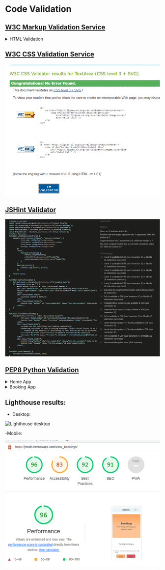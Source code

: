 # Code Validation

## [W3C Markup Validation Service](https://validator.w3.org/)

<details>
<summary>HTML Validation</summary>

Page                      | Image
--------------------      | ---------------
index.html                | ![index](documentation/readme/testing/html/index.PNG)
services.html             | ![services](documentation/readme/testing/html/services.PNG)
client-details-form.html  | ![client details form ](documentation/readme/testing/html/client-details-form.PNG)
view-bookings.html        | ![view bookings](documentation/readme/testing/html/view-bookings.PNG)
make-booking.html         | ![make booking](documentation/readme/testing/html/make-booking.PNG)
edit-booking.html         | ![edit booking](documentation/readme/testing/html/edit-booking.PNG)


</details>

## [W3C CSS Validation Service](https://jigsaw.w3.org/css-validator/)

![css](documentation/readme/testing/css-validation.PNG)

## [JSHint Validator](https://jshint.com/)

![jshint](documentation/readme/testing/jshint.PNG)

## [PEP8 Python Validation](http://pep8online.com/)

<details>
<summary>Home App</summary>

Python Files  | PEP8 result
------------- | -------------
admin.py      | ![home settings.py file](documentation/readme/testing/pep-8/home-admin.PNG)
models.py     | ![home urls.py file](documentation/readme/testing/pep-8/home-models.PNG)
views.py      | ![home views.py file](documentation/readme/testing/pep-8/home-views.PNG)
forms.py      | ![home forms.py file](documentation/readme/testing/pep-8/home-forms.PNG)

</details>

<details>
<summary>Booking App</summary>

Python Files  | PEP8 result
------------- | -------------
admin.py      | ![booking admin.py](documentation/readme/testing/pep-8/booking-admin.PNG)
views.py      | ![booking views.py](documentation/readme/testing/pep-8/booking-views.PNG)
forms.py      | ![booking forms.py](documentation/readme/testing/pep-8/booking-forms.PNG)
models.py     | ![booking models.py](documentation/readme/testing/pep-8/booking-models.PNG)

</details>

## Lighthouse results:
- Desktop:

![Lighthouse desktop](documentation/readme/testing/lighthouse-desktop.PNG)

-Mobile:

![Lighthouse mobile](documentation/readme/testing/lighthouse-mobile.PNG)
